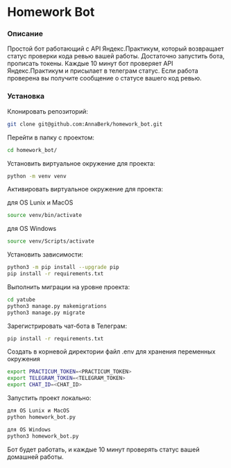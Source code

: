 #  Homework Bot

### Описание
Простой бот работающий с API Яндекс.Практикум, который возвращает статус проверки кода ревью вашей работы.
Достаточно запустить бота, прописать токены. Каждые 10 минут бот проверяет API Яндекс.Практикум и присылает в телеграм статус. Если работа проверена вы получите сообщение о статусе вашего код ревью.


### Установка

Клонировать репозиторий:
```bash
git clone git@github.com:AnnaBerk/homework_bot.git
```
Перейти в папку с проектом:
```bash
cd homework_bot/
```
Установить виртуальное окружение для проекта:
```bash
python -m venv venv
```
Активировать виртуальное окружение для проекта:

для OS Lunix и MacOS
```bash
source venv/bin/activate
```
для OS Windows
```bash
source venv/Scripts/activate
```
Установить зависимости:
```bash
python3 -m pip install --upgrade pip
pip install -r requirements.txt
```
Выполнить миграции на уровне проекта:
```bash
cd yatube
python3 manage.py makemigrations
python3 manage.py migrate
```
Зарегистрировать чат-бота в Телеграм:
```bash
pip install -r requirements.txt
```
Создать в корневой директории файл .env для хранения переменных окружения
```bash
export PRACTICUM_TOKEN=<PRACTICUM_TOKEN>
export TELEGRAM_TOKEN=<TELEGRAM_TOKEN>
export CHAT_ID=<CHAT_ID>
```
Запустить проект локально:
```bash
для OS Lunix и MacOS
python homework_bot.py
```
```bash
для OS Windows
python3 homework_bot.py
```
Бот будет работать, и каждые 10 минут проверять статус вашей домашней работы.
